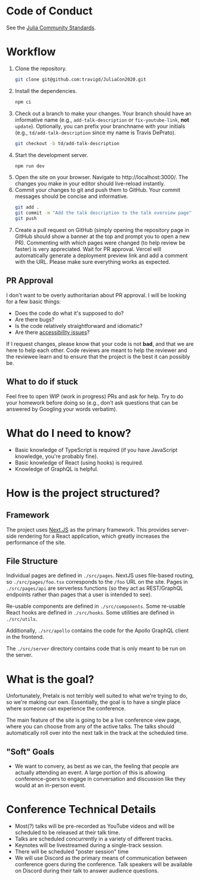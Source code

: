 # Code of Conduct

See the [Julia Community Standards](https://julialang.org/community/standards/).

# Workflow

1. Clone the repository.
   ```bash
   git clone git@github.com:travigd/JuliaCon2020.git
   ```
1. Install the dependencies.
   ```bash
   npm ci
   ```
1. Check out a branch to make your changes.
   Your branch should have an informative name (e.g., `add-talk-description` or `fix-youtube-link`, **not** `update`).
   Optionally, you can prefix your branchname with your initials (e.g., `td/add-talk-description` since my name is Travis DePrato).
   ```bash
   git checkout -b td/add-talk-description
   ```
1. Start the development server.
   ```bash
   npm run dev
   ```
1. Open the site on your browser.
   Navigate to http://localhost:3000/.
   The changes you make in your editor should live-reload instantly.
1. Commit your changes to git and push them to GitHub.
   Your commit messages should be concise and informative.
   ```bash
   git add .
   git commit -m "Add the talk description to the talk overview page"
   git push
   ```
1. Create a pull request on GitHub (simply opening the repository page in GitHub should show a banner at the top and prompt you to open a new PR).
   Commenting with which pages were changed (to help review be faster) is very appreciated.
   Wait for PR approval.
   Vercel will automatically generate a deployment preview link and add a comment with the URL.
   Please make sure everything works as expected.

## PR Approval

I don't want to be overly authoritarian about PR approval.
I will be looking for a few basic things:

- Does the code do what it's supposed to do?
- Are there bugs?
- Is the code relatively straightforward and idiomatic?
- Are there [accessibility issues](https://www.w3.org/WAI/fundamentals/accessibility-intro/)?

If I request changes, please know that your code is not **bad**, and that we are here to help each other.
Code reviews are meant to help the reviewer and the reviewee learn and to ensure that the project is the best it can possibly be.

## What to do if stuck

Feel free to open WIP (work in progress) PRs and ask for help.
Try to do your homework before doing so (e.g., don't ask questions that can be answered by Googling your words verbatim).

# What do I need to know?

- Basic knowledge of TypeScript is required (if you have JavaScript knowledge, you're probably fine).
- Basic knowledge of React (using hooks) is required.
- Knowledge of GraphQL is helpful.

# How is the project structured?

## Framework

The project uses [Next.JS](https://nextjs.org/) as the primary framework.
This provides server-side rendering for a React application, which greatly increases the performance of the site.

## File Structure

Individual pages are defined in `./src/pages`.
NextJS uses file-based routing, so `./src/pages/foo.tsx` corresponds to the `/foo` URL on the site.
Pages in `./src/pages/api` are serverless functions (so they act as REST/GraphQL endpoints rather than pages that a user is intended to see).

Re-usable components are defined in `./src/components`. Some re-usable React hooks are defined in `./src/hooks`. Some utilities are defined in `./src/utils`.

Additionally, `./src/apollo` contains the code for the Apollo GraphQL client in the frontend.

The `./src/server` directory contains code that is only meant to be run on the server.

# What is the goal?

Unfortunately, Pretalx is not terribly well suited to what we're trying to do, so we're making our own.
Essentially, the goal is to have a single place where someone can experience the conference.

The main feature of the site is going to be a live conference view page, where you can choose from any of the active talks.
The talks should automatically roll over into the next talk in the track at the scheduled time.

## "Soft" Goals

- We want to convery, as best as we can, the feeling that people are actually attending an event.
  A large portion of this is allowing conference-goers to engage in conversation and discussion like they would at an in-person event.

# Conference Technical Details

- Most(?) talks will be pre-recorded as YouTube videos and will be scheduled to be released at their talk time.
- Talks are scheduled concurrently in a variety of different tracks.
- Keynotes will be livestreamed during a single-track session.
- There will be scheduled "poster session" time
- We will use Discord as the primary means of communication between conference goers during the conference.
  Talk speakers will be available on Discord during their talk to answer audience questions.
